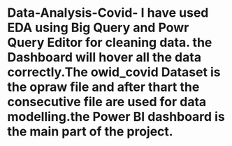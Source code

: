 # Data-Analysis-Covid- I have used EDA using Big Query and Powr Query Editor for cleaning data. the Dashboard will hover all the data correctly.The owid_covid Dataset is the opraw file and after thart the consecutive file are used for data modelling.the Power BI dashboard is the main part of the project.

